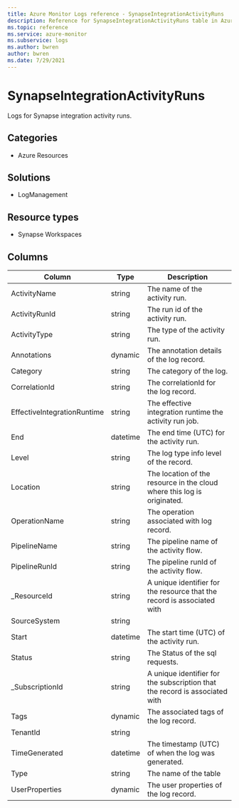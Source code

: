 ```yaml
---
title: Azure Monitor Logs reference - SynapseIntegrationActivityRuns
description: Reference for SynapseIntegrationActivityRuns table in Azure Monitor Logs.
ms.topic: reference
ms.service: azure-monitor
ms.subservice: logs
ms.author: bwren
author: bwren
ms.date: 7/29/2021
---
```


# SynapseIntegrationActivityRuns

 Logs for Synapse integration activity runs.

## Categories

- Azure Resources
## Solutions

- LogManagement
## Resource types

- Synapse Workspaces




## Columns

|Column|Type|Description|
|---|---|---|
|ActivityName|string|The name of the activity run.|
|ActivityRunId|string|The run id of the activity run.|
|ActivityType|string|The type of the activity run.|
|Annotations|dynamic|The annotation details of the log record.|
|Category|string|The category of the log.|
|CorrelationId|string|The correlationId for the log record.|
|EffectiveIntegrationRuntime|string|The effective integration runtime the activity run job.|
|End|datetime|The end time (UTC) for the activity run.|
|Level|string|The log type info level of the record.|
|Location|string|The location of the resource in the cloud where this log is originated.|
|OperationName|string|The operation associated with log record.|
|PipelineName|string|The pipeline name of the activity flow.|
|PipelineRunId|string|The pipeline runId of the activity flow.|
|_ResourceId|string|A unique identifier for the resource that the record is associated with|
|SourceSystem|string||
|Start|datetime|The start time (UTC) of the activity run.|
|Status|string|The Status of the sql requests.|
|_SubscriptionId|string|A unique identifier for the subscription that the record is associated with|
|Tags|dynamic|The associated tags of the log record.|
|TenantId|string||
|TimeGenerated|datetime|The timestamp (UTC) of when the log was generated.|
|Type|string|The name of the table|
|UserProperties|dynamic|The user properties of the log record.|
